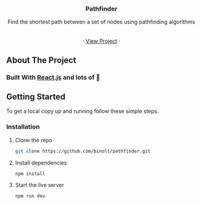 <!-- PROJECT LOGO -->
<br />
<p align="center">
  <h3 align="center">Pathfinder</h3>

  <p align="center">
    Find the shortest path between a set of nodes using pathfinding algorithms
    <br />
    <br />
    <br />
    ·
    <a target="_blank" rel="noopener noreferrer" href="https://agile-fortress-24354.herokuapp.com/pathfinder">View Project</a>
    ·
  </p>
</p>



<!-- ABOUT THE PROJECT -->
## About The Project

### Built With [React.js](https://reactjs.org/) and lots of 💜



<!-- GETTING STARTED -->
## Getting Started

To get a local copy up and running follow these simple steps.

### Installation

1. Clone the repo
   ```sh
   git clone https://github.com/binolt/pathfinder.git
   ```
2. Install dependencies
   ```sh
   npm install
   ```
3. Start the live server
   ```sh
   npm run dev
   ```
